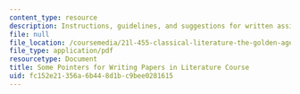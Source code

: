 ```yaml
---
content_type: resource
description: Instructions, guidelines, and suggestions for written assignments.
file: null
file_location: /coursemedia/21l-455-classical-literature-the-golden-age-of-augustan-rome-fall-2004/fc152e21356a6b448d1bc9bee0281615_som_point_f_writ.pdf
file_type: application/pdf
resourcetype: Document
title: Some Pointers for Writing Papers in Literature Course
uid: fc152e21-356a-6b44-8d1b-c9bee0281615
---
```

